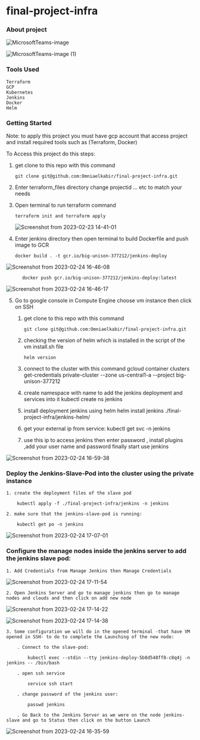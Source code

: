 # final-project-infra

### About project 

![MicrosoftTeams-image](https://user-images.githubusercontent.com/88335759/220899117-541f5776-8f8a-426e-998a-0deb9e0af0a9.png)

![MicrosoftTeams-image (1)](https://user-images.githubusercontent.com/88335759/220899297-7eddd971-0265-4c39-adcb-f3b11615de93.png)

### Tools Used

    Terraform
    GCP
    Kubernetes
    Jenkins
    Docker
    Helm
    
### Getting Started
  
  Note: to apply this project you must have gcp account that access project and install required tools such as (Terraform, Docker)
  
  To Access this project do this steps:
    
   1) get clone to this repo with this command
      
          git clone git@github.com:Omniaelkabir/final-project-infra.git
      
   2) Enter terraform_files directory change projectid ... etc to match your needs
    
   3) Open terminal to run terraform command
    
          terraform init and terraform apply
      ![Screenshot from 2023-02-23 14-41-01](https://user-images.githubusercontent.com/88335759/221208020-3fb944d6-152c-4a8c-a342-e1bd6187be35.png)    
      
   4) Enter jenkins directory then open terminal to build Dockerfile and push image to GCR
      
          docker build . -t gcr.io/big-unison-377212/jenkins-deploy
![Screenshot from 2023-02-24 16-46-08](https://user-images.githubusercontent.com/88335759/221208258-5ed49ece-8ea5-401b-babe-d2cead966528.png)

          docker push gcr.io/big-unison-377212/jenkins-deploy:latest
          
          
![Screenshot from 2023-02-24 16-46-17](https://user-images.githubusercontent.com/88335759/221208864-205c3d74-3462-4952-801d-085a9a69d260.png)

   5) Go to google console in Compute Engine choose vm instance then click on SSH
    
      1. get clone to this repo with this command
        
             git clone git@github.com:Omniaelkabir/final-project-infra.git
              
      2. checking the version of helm which is installed in the script of the vm install.sh file
      
             helm version
        
      3. connect to the cluster with this command 
            gcloud container clusters get-credentials private-cluster --zone us-central1-a --project big-unison-377212
            
      4. create namespace with name to add the jenkins deployment and services into it
            kubectl create ns jenkins

      5. install deployment jenkins using helm
            helm install jenkins ./final-project-infra/jenkins-helm/
            
      6. get your external ip from service:
            kubectl get svc -n jenkins 
            
      7.  use this ip to access jenkins then enter password , install plugins ,add your user name and password finally start use jenkins
      
            
![Screenshot from 2023-02-24 16-59-38](https://user-images.githubusercontent.com/88335759/221211348-45209f29-fe77-4eb5-91f9-173543024738.png)
    
### Deploy the Jenkins-Slave-Pod into the cluster using the private instance

    1. create the deployment files of the slave pod
        
        kubectl apply -f ./final-project-infra/jenkins -n jenkins
        
    2. make sure that the jenkins-slave-pod is running:
    
        kubectl get po -n jenkins
        
![Screenshot from 2023-02-24 17-07-01](https://user-images.githubusercontent.com/88335759/221213131-75d55aa4-adbd-4a90-baf1-77ac76f9bfaa.png)

### Configure the manage nodes inside the jenkins server to add the jenkins slave pod:

    1. Add Credentials from Manage Jenkins then Manage Credentials
    
![Screenshot from 2023-02-24 17-11-54](https://user-images.githubusercontent.com/88335759/221214553-381e160f-ea8d-4443-88cf-46cb4251abc4.png)

    2. Open Jenkins Server and go to manage jenkins then go to manage nodes and clouds and then click on add new node
    
   ![Screenshot from 2023-02-24 17-14-22](https://user-images.githubusercontent.com/88335759/221215154-2b9ad378-3b52-4358-a52b-97d8c1365a6b.png)
    
   ![Screenshot from 2023-02-24 17-14-38](https://user-images.githubusercontent.com/88335759/221215354-f6fb9d63-05e1-40ca-bd73-6d21ec6624e1.png)
    
    3. Some configuration we will do in the opened terminal -that have VM opened in SSH- to do to complete the Launching of the new node:

        . Connect to the slave-pod:
        
            kubectl exec --stdin --tty jenkins-deploy-5b8d548ff8-c8q4j -n jenkins -- /bin/bash 
        
        . open ssh service
        
            service ssh start
            
        . change password of the jenkins user:
    
            passwd jenkins
            
        . Go Back to the Jenkins Server as we were on the node jenkins-slave and go to Status then click on the button Launch
        
   ![Screenshot from 2023-02-24 16-35-59](https://user-images.githubusercontent.com/88335759/221216636-73f8200f-92eb-412e-b909-a89f62579f33.png)

        



        
      
      
      
      


      
    
    
    
      
